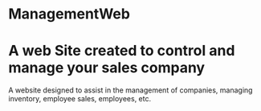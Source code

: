 # ManagementWeb
<h1>A web Site created to control and manage your sales company</h1>
<p>A website designed to assist in the management of companies, managing inventory, employee sales, employees, etc.</p>
